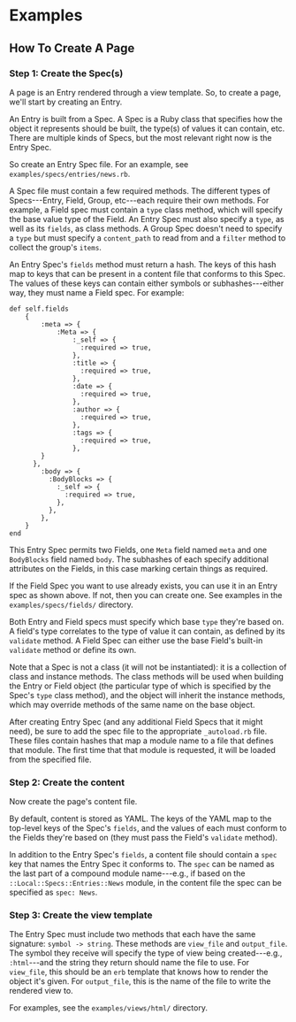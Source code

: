 # Examples


## How To Create A Page

### Step 1: Create the Spec(s)

A page is an Entry rendered through a view template. So, to create a page, we'll start by creating an Entry.

An Entry is built from a Spec. A Spec is a Ruby class that specifies how the object it represents should be built, the type(s) of values it can contain, etc. There are multiple kinds of Specs, but the most relevant right now is the Entry Spec.

So create an Entry Spec file. For an example, see `examples/specs/entries/news.rb`.

A Spec file must contain a few required methods. The different types of Specs---Entry, Field, Group, etc---each require their own methods. For example, a Field spec must contain a `type` class method, which will specify the base value type of the Field. An Entry Spec must also specify a `type`, as well as its `fields`, as class methods. A Group Spec doesn't need to specify a `type` but must specify a `content_path` to read from and a `filter` method to collect the group's `items`.

An Entry Spec's `fields` method must return a hash. The keys of this hash map to keys that can be present in a content file that conforms to this Spec. The values of these keys can contain either symbols or subhashes---either way, they must name a Field spec. For example:

    def self.fields
        {
            :meta => {
                :Meta => {
                    :_self => {
                      :required => true,
                    },
                    :title => {
                      :required => true,
                    },
                    :date => {
                      :required => true,
                    },
                    :author => {
                      :required => true,
                    },
                    :tags => {
                      :required => true,
                    },
            }
          },
            :body => {
              :BodyBlocks => {
                :_self => {
                  :required => true,
                },
              },
            },
        }
    end

This Entry Spec permits two Fields, one `Meta` field named `meta` and one `BodyBlocks` field named `body`. The subhashes of each specify additional attributes on the Fields, in this case marking certain things as required.

If the Field Spec you want to use already exists, you can use it in an Entry spec as shown above. If not, then you can create one. See examples in the `examples/specs/fields/` directory.

Both Entry and Field specs must specify which base `type` they're based on. A field's type correlates to the type of value it can contain, as defined by its `validate` method. A Field Spec can either use the base Field's built-in `validate` method or define its own.

Note that a Spec is not a class (it will not be instantiated): it is a collection of class and instance methods. The class methods will be used when building the Entry or Field object (the particular type of which is specified by the Spec's `type` class method), and the object will inherit the instance methods, which may override methods of the same name on the base object.

After creating Entry Spec (and any additional Field Specs that it might need), be sure to add the spec file to the appropriate `_autoload.rb` file. These files contain hashes that map a module name to a file that defines that module. The first time that that module is requested, it will be loaded from the specified file.

### Step 2: Create the content

Now create the page's content file.

By default, content is stored as YAML. The keys of the YAML map to the top-level keys of the Spec's `fields`, and the values of each must conform to the Fields they're based on (they must pass the Field's `validate` method).

In addition to the Entry Spec's `fields`, a content file should contain a `spec` key that names the Entry Spec it conforms to. The `spec` can be named as the last part of a compound module name---e.g., if based on the `::Local::Specs::Entries::News` module, in the content file the spec can be specified as `spec: News`.

### Step 3: Create the view template

The Entry Spec must include two methods that each have the same signature: `symbol -> string`. These methods are `view_file` and `output_file`. The symbol they receive will specify the type of view being created---e.g., `:html`---and the string they return should name the file to use. For `view_file`, this should be an `erb` template that knows how to render the object it's given. For `output_file`, this is the name of the file to write the rendered view to.

For examples, see the `examples/views/html/` directory.
